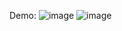 Demo:
![image](https://github.com/user-attachments/assets/26e9b139-b29d-4f89-be76-4e36b95e95b8)
![image](https://github.com/user-attachments/assets/67f16769-3332-497f-8fca-6e05b04c1248)
